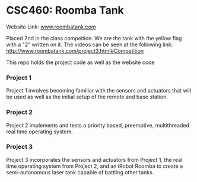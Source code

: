 # CSC460: Roomba Tank

Website Link: www.roombatank.com

Placed 2nd in the class compeition. We are the tank with the yellow flag with a "2" written on it. The videos can be seen at the following link: http://www.roombatank.com/project3.html#Competition

This repo holds the project code as well as the website code

### Project 1
Project 1 involves becoming familiar with the sensors and actuators that will be used as well as the initial setup of the remote and base station.

### Project 2
Project 2 implements and tests a priority based, preemptive, multithreaded real time operating system.

### Project 3
Project 3 incorporates the sensors and actuators from Project 1, the real time operating system from Project 2, and an iRobot Roomba to create a semi-autonomous laser tank capable of battling other tanks.
